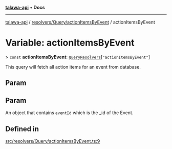 [**talawa-api**](../../../../README.md) • **Docs**

***

[talawa-api](../../../../modules.md) / [resolvers/Query/actionItemsByEvent](../README.md) / actionItemsByEvent

# Variable: actionItemsByEvent

\> `const` **actionItemsByEvent**: [`QueryResolvers`](../../../../types/generatedGraphQLTypes/type-aliases/QueryResolvers.md)\[`"actionItemsByEvent"`\]

This query will fetch all action items for an event from database.

## Param

## Param

An object that contains `eventId` which is the _id of the Event.

## Defined in

[src/resolvers/Query/actionItemsByEvent.ts:9](https://github.com/PalisadoesFoundation/talawa-api/blob/67d017fd9312183a6b2bae1b160bc814f56ab5c2/src/resolvers/Query/actionItemsByEvent.ts#L9)
